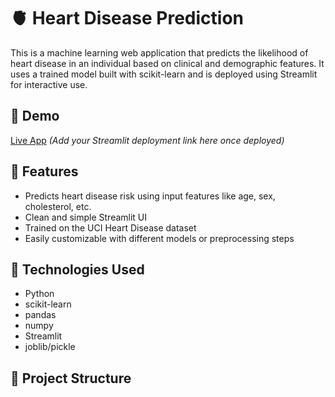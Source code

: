 # 🫀 Heart Disease Prediction

This is a machine learning web application that predicts the likelihood of heart disease in an individual based on clinical and demographic features. It uses a trained model built with scikit-learn and is deployed using Streamlit for interactive use.

## 🚀 Demo

[Live App](#) *(Add your Streamlit deployment link here once deployed)*

## 📌 Features

- Predicts heart disease risk using input features like age, sex, cholesterol, etc.
- Clean and simple Streamlit UI
- Trained on the UCI Heart Disease dataset
- Easily customizable with different models or preprocessing steps

## 🧠 Technologies Used

- Python
- scikit-learn
- pandas
- numpy
- Streamlit
- joblib/pickle

## 📁 Project Structure

